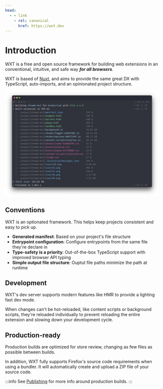```yaml
---
head:
  - - link
    - rel: canonical
      href: https://wxt.dev
---
```


# Introduction

WXT is a free and open source framework for building web extensions in an conventional, intuitive, and safe way **_for all browsers_**.

WXT is based of [Nuxt](https://nuxt.com), and aims to provide the same great DX with TypeScript, auto-imports, and an opinionated project structure.

![Example build output](../assets/cli-output.png)

## Conventions

WXT is an optionated framework. This helps keep projects consistent and easy to pick up.

- **Generated manifest**: Based on your project's file structure
- **Entrypoint configuration**: Configure entrypoints from the same file they're declare in
- **Type-safety is a priority**: Out-of-the-box TypeScript support with improved browser API typing
- **Simple output file structure**: Ouptut file paths minimize the path at runtime

## Development

WXT's dev server supports modern features like HMR to provide a lighting fast dev mode.

When changes can't be hot-reloaded, like content scripts or background scripts, they're reloaded individually to prevent reloading the entire extension and slowing down your development cycle.

## Production-ready

Production builds are optimized for store review, changing as few files as possible between builds.

In addition, WXT fully supports Firefox's source code requirements when using a bundler. It will automatically create and upload a ZIP file of your source code.

:::info
See [Publishing](./publishing) for more info around production builds.
:::
